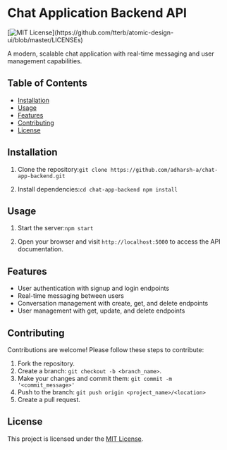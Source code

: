 # Chat Application Backend API

[![MIT License](https://img.shields.io/apm/l/atomic-design-ui.svg?)](https://github.com/tterb/atomic-design-ui/blob/master/LICENSEs)

A modern, scalable chat application with real-time messaging and user management capabilities.

## Table of Contents

- [Installation](#installation)
- [Usage](#usage)
- [Features](#features)
- [Contributing](#contributing)
- [License](#license)

## Installation

1. Clone the repository:`git clone https://github.com/adharsh-a/chat-app-backend.git`

2. Install dependencies:`cd chat-app-backend npm install`


## Usage

1. Start the server:`npm start`

2. Open your browser and visit `http://localhost:5000` to access the API documentation.

## Features

- User authentication with signup and login endpoints
- Real-time messaging between users
- Conversation management with create, get, and delete endpoints
- User management with get, update, and delete endpoints

## Contributing

Contributions are welcome! Please follow these steps to contribute:

1. Fork the repository.
2. Create a branch: `git checkout -b <branch_name>`.
3. Make your changes and commit them: `git commit -m '<commit_message>'`
4. Push to the branch: `git push origin <project_name>/<location>`
5. Create a pull request.

## License

This project is licensed under the [MIT License](https://opensource.org/licenses/MIT).